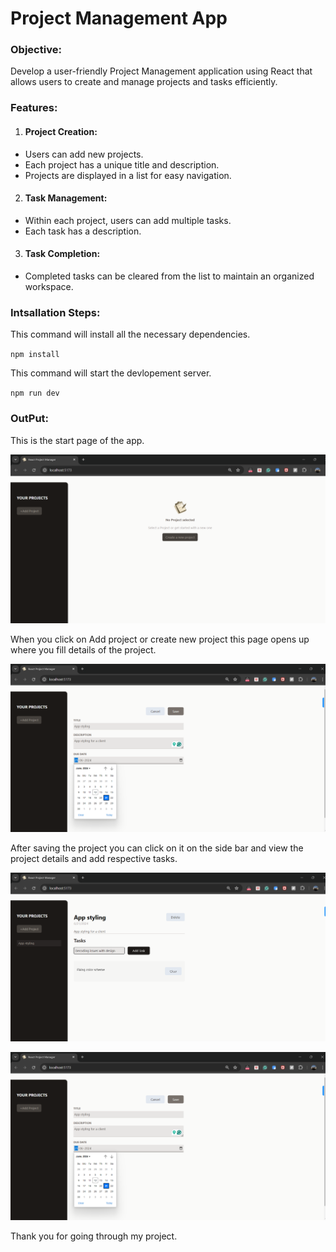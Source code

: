 # Project Management App

### Objective:

Develop a user-friendly Project Management application using React that allows users to create and manage projects and tasks efficiently.

### Features:

1. #### Project Creation:

- Users can add new projects.
- Each project has a unique title and description.
- Projects are displayed in a list for easy navigation.

2. #### Task Management:

- Within each project, users can add multiple tasks.
- Each task has a description.

3. #### Task Completion:

- Completed tasks can be cleared from the list to maintain an organized workspace.

### Intsallation Steps:

This command will install all the necessary dependencies.

`npm install`

This command will start the devlopement server.

`npm run dev`

### OutPut:

This is the start page of the app.

![page showing the home page](https://github.com/Rexon-Pambujya/projectManagementApp/blob/main/images/Image1.png)

When you click on Add project or create new project this page opens up where you fill details of the project.

![Project details](https://github.com/Rexon-Pambujya/projectManagementApp/blob/main/images/Image2.png)

After saving the project you can click on it on the side bar and view the project details and add respective tasks.

![tasks page](https://github.com/Rexon-Pambujya/projectManagementApp/blob/main/images/Image4.png)

![clear tasks](https://github.com/Rexon-Pambujya/projectManagementApp/blob/main/images/Image2.png)

Thank you for going through my project.
